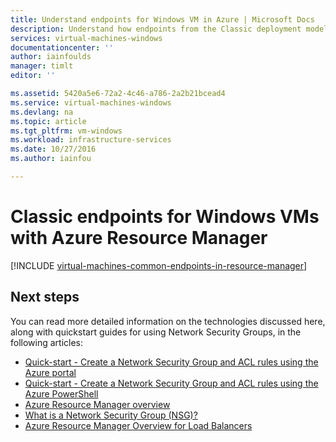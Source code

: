 ```yaml
---
title: Understand endpoints for Windows VM in Azure | Microsoft Docs
description: Understand how endpoints from the Classic deployment model are now implemented in Resource Manager using Network Security Groups and ACL rules
services: virtual-machines-windows
documentationcenter: ''
author: iainfoulds
manager: timlt
editor: ''

ms.assetid: 5420a5e6-72a2-4c46-a786-2a2b21bcead4
ms.service: virtual-machines-windows
ms.devlang: na
ms.topic: article
ms.tgt_pltfrm: vm-windows
ms.workload: infrastructure-services
ms.date: 10/27/2016
ms.author: iainfou

---
```

# Classic endpoints for Windows VMs with Azure Resource Manager
[!INCLUDE [virtual-machines-common-endpoints-in-resource-manager](../../includes/virtual-machines-common-endpoints-in-resource-manager.md)]

## Next steps
You can read more detailed information on the technologies discussed here, along with quickstart guides for using Network Security Groups, in the following articles:

* [Quick-start - Create a Network Security Group and ACL rules using the Azure portal](virtual-machines-windows-nsg-quickstart-portal.md?toc=%2fazure%2fvirtual-machines%2fwindows%2ftoc.json)  
* [Quick-start - Create a Network Security Group and ACL rules using the Azure PowerShell](virtual-machines-windows-nsg-quickstart-powershell.md?toc=%2fazure%2fvirtual-machines%2fwindows%2ftoc.json)  
* [Azure Resource Manager overview](../azure-resource-manager/resource-group-overview.md)  
* [What is a Network Security Group (NSG)?](../virtual-network/virtual-networks-nsg.md)  
* [Azure Resource Manager Overview for Load Balancers](../load-balancer/load-balancer-arm.md) 

